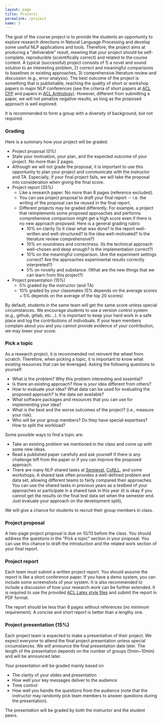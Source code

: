 ```yaml
---
layout: page
title: Projects
permalink: /project
name: 3
---
```

The goal of the course project is to provide the students an opportunity to explore research directions in Natural Language Processing
and develop some useful NLP applications and tools. Therefore, the project aims at producing a "deliverable" result, meaning that your project 
should be self-complete, reproducible (scientifically correct) and related to the course content. 
A typical (successful) project consists of 1) a novel and sound solution to an interesting problem, 2) correct and meaningful comparisons to baselines or existing approaches, 
3) comprehensive literature review and discussion (e.g., error analysis). 
The best outcome of the project is something
that is publishable, reaching the quality of short or workshop papers in major NLP conferences 
(see the criteria of short papers at [ACL CFP](http://acl2016.org/index.php?article%20id=9) and papers in [ACL Anthology](http://aclweb.org/anthology/)). 
However, different from submitting a paper, we will not penalize negative results, as long as the proposed approach is well explored. 

It is recommended to form a group with a diversity of background, but not required. 

### Grading
Here is a summary how your project will be graded:

-  Project proposal (0%)
  - State your motivation, your plan, and the expected outcome of your project. No more than 2 pages.
  - Although we will not grade the proposal, it is important to use this opportunity to plan your project and communicate with the instructor and TA. 
	Especially, if your final project fails, we will take the proposal into consideration when giving the final score. 
- Project report (35%)
  - Like a research paper. No more than 8 pages (reference excluded). 
  - You can use project proposal to draft your final report -- i.e. the writing of the proposal can be reused in the final report. 
  - Different projects may be graded differently. For example, a project that reimplements some proposed approaches and performs comprehensive comparison might get a high score even if there is no new approach proposed. Here is a general grading rubric
    - 10% on clarity (Is it clear what was done? Is the report well-written and well-structured? Is the idea well-motivated? Is the literature review comprehensive?)
    - 10% on soundness and correctness. (Is the technical approach well-chosen and deep enough? Is the implementation correct?)
    - 10% on the meaningful comparison. (Are the experiment settings correct? Are the approaches experimental results correctly interpreted?)
    - 5% on novelty and substance. (What are the new things that we can learn from this project?)
- Project presentation (15%)
  - 5% graded by the instructor (and TA)
  - 10% graded by your classmates (5% depends on the average scores + 5% depends on the average of the top 20 scores)

By default, students in the same team will get the same score unless special circumstances.
We encourage students to use a  version control system (e.g., github, gitlab, etc...). 
It is important to keep your hard work in a safe place and log the contributions of individuals.
If your team members complain about you and you cannot provide evidence of your contribution, we may lower your score.

### Pick a topic
As a research project, it is recommended not reinvent the wheel from scratch. Therefore, when picking a topic, it is important to know what existing resources that can be leveraged. 
Asking the following questions to yourself:
- What is the problem? Why this problem interesting and essential?
- Is there an existing approach? How is your idea different from others?
- How to evaluate your idea? What data can be used for evaluating the proposed approach? Is the data set available?
- What software packages and resources that you can use for implementing your idea?
- What is the best and the worse outcomes of the project? (i.e., measure your risk).
- Who will be your group members? Do they have special expertises? How to split the workload?

Some possible ways to find a topic are:
- Take an existing problem we mentioned in the class and come up with some new ideas. 
- Read a published paper carefully and ask yourself if there is any challenge left from the paper or if you can improve the proposed approach.
- There are many NLP shared tasks at [Semieval](https://en.wikipedia.org/wiki/SemEval), [CoNLL](http://www.signll.org/conll), and some workshops. A shared task often provides a well-defined problem and data set, allowing different teams to fairly compared their approaches. You can use the shared tasks in previous years as a testbed of your approaches or participate in a shared task in this year (it is okay if you cannot get the results on the final test data set when the semester end. Just evaluate your approach on the development split),

We will give a chance for students to recruit their group members in class.

### Project proposal 
A two-page project proposal is due on 10/13 before the class. You should address the questions in the "Pick a topic" section in your proposal. 
You can use this chance to draft the introduction and the related work section of your final report. 

### Project report 
Each team must submit a written project report. You should assume the report is like a short conference paper. If you have a demo system, you can include some screenshots of your system.
It is also recommended to include a discussion of how your research work can be further extended. It is required to use the provided [ACL Latex style files](http://acl2016.org/files/acl2016.zip) and submit the report in PDF format. 

The report should be less than 8 pages without references (no minimum requirement). A concise and short report is better than a lengthy one. 



### Project presentation (15%)
Each project team is expected to make a presentation of their project. We expect everyone to attend the final project presentation unless special circumstances. 
We will announce the final presentation date later.
The length of the presentation depends on the number of groups (5min~10min) and will be announced later.

Your presentation will be graded mainly based on 
- The clarity of your slides and presentation 
- How well your key messages deliver to the audience 
- Time control 
- How well you handle the questions from the audience (note that the instructor may randomly pick team members to answer questions during the presentation). 


The presentation will be graded by both the instructor and the student peers. 



